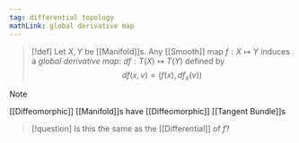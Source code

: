 ```yaml
---
tag: differential topology
mathLink: global derivative map
---
```

>[!def]
>Let $X,Y$ be [[Manifold]]s. Any [[Smooth]] map $f:X \mapsto Y$ induces a *global derivative map*: $df:T(X)\mapsto T(Y)$ defined by $$df(x,v)=(f(x),df_{x}(v))$$

>[!note]
>[[Diffeomorphic]] [[Manifold]]s have [[Diffeomorphic]] [[Tangent Bundle]]s

>[!question]
>Is this the same as the [[Differential]] of $f$?
